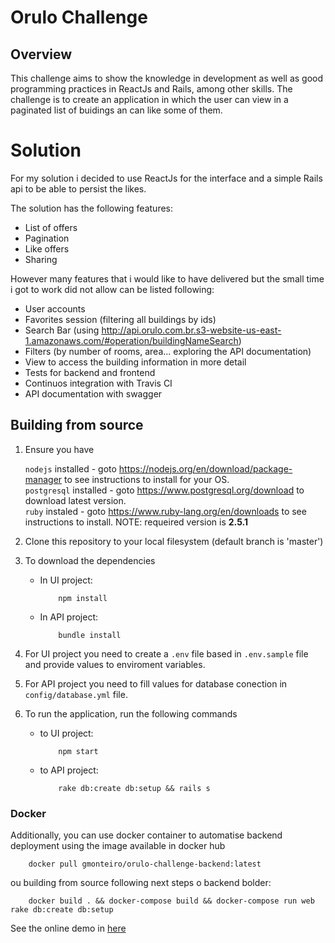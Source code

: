 Orulo Challenge
===========

Overview
--------

This challenge aims to show the knowledge in development as well as good programming practices in ReactJs and Rails, among other skills.
The challenge is to create an application in which the user can view in a paginated list of buidings an can
like some of them.

# Solution

For my solution i decided to use ReactJs for the interface and a simple Rails api to be able to persist the likes.

The solution has the following features:

- List of offers
- Pagination
- Like offers
- Sharing

However many features that i would like to have delivered but the small time i got to work did not allow can be listed following:

- User accounts
- Favorites session (filtering all buildings by ids)
- Search Bar (using http://api.orulo.com.br.s3-website-us-east-1.amazonaws.com/#operation/buildingNameSearch)
- Filters (by number of rooms, area... exploring the API documentation)
- View to access the building information in more detail
- Tests for backend and frontend
- Continuos integration with Travis CI 
- API documentation with swagger

## Building from source

1. Ensure you have 

   ```nodejs``` installed - goto https://nodejs.org/en/download/package-manager to see instructions to install for your OS.    
   ```postgresql``` installed - goto https://www.postgresql.org/download to download latest version.   
   ```ruby``` instaled - goto https://www.ruby-lang.org/en/downloads to see instructions to install. NOTE: requeired version is **2.5.1**

1. Clone this repository to your local filesystem (default branch is 'master')

1. To download the dependencies

    * In UI project:
        ```
            npm install
        ```
    
    * In API project:
        ```
            bundle install
        ```

1. For UI project you need to create a ```.env``` file based in ```.env.sample``` file and provide values to enviroment variables.

1. For API project you need to fill values for database conection in ```config/database.yml``` file.

1. To run the application, run the following commands
    * to UI project:
        ```
            npm start
        ```
    * to API project:
        ```
            rake db:create db:setup && rails s
        ```

### Docker

Additionally, you can use docker container to automatise backend deployment using the image available in docker hub 

``` 
    docker pull gmonteiro/orulo-challenge-backend:latest
```

ou building from source following next steps o backend bolder:

```
    docker build . && docker-compose build && docker-compose run web rake db:create db:setup
```

See the online demo in [here](https://orulo-challenge-ui.herokuapp.com/)